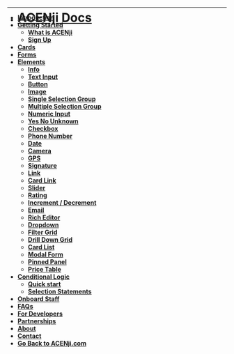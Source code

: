 <!-- docs/_sidebar.md -->

<script>
window.$docsify = {
// load from _sidebar.md
loadSidebar: true,
// load from summary.md
loadSidebar: 'summary.md',
}
</script>


* <a href="http://localhost:3000/#/./"> <p style="margin-top:70px;"> <p style="margin-bottom:-50px;"> <h1><p><b>ACENji Docs <h1><p> </a> <p style="margin-bottom:-80px;">  </p>
***
* [Introduction](./introduction/index)
* [Getting Started](./getting-started/index)
  * [What is ACENji](./getting-started/what-is-acenji/index)
  * [Sign Up](./getting-started/signup/index)
* [Cards](./cards/index)
* [Forms](./forms/index)
* [Elements](./elements/index)
  * [Info](./elements/info/index)  
  * [Text Input](./elements/text-input/index) 
  * [Button](./elements/button/index)
  * [Image](./elements/img/index)
  * [Single Selection Group](./elements/single-selection-group/index)
  * [Multiple Selection Group](./elements/multiple-selection-group/index)
  * [Numeric Input](./elements/numeric-input/index)
  * [Yes No Unknown](./elements/yes-no-unknown/index)
  * [Checkbox](./elements/checkbox/index)
  * [Phone Number](./elements/phonenumber/index)
  * [Date](./elements/date/index)
  * [Camera](./elements/camera/index)
  * [GPS](./elements/gps/index)
  * [Signature](./elements/signature/index)
  * [Link](./elements/link/index)
  * [Card Link](./elements/card-link/index)
  * [Slider](./elements/slider/index)
  * [Rating](./elements/rating/index)
  * [Increment / Decrement](./elements/increment/index)
  * [Email](./elements/email/index)
  * [Rich Editor](./elements/rich-editor/index)
  * [Dropdown](./elements/dropdown/index)
  * [Filter Grid](./elements/filter-grid/index)
  * [Drill Down Grid](./elements/drill-down-grid/index)
  * [Card List](./elements/card-list/index)
  * [Modal Form](./elements/modal-form/index)
  * [Pinned Panel](./elements/pinned-panel/index)
  * [Price Table](./elements/price-table/index)
* [Conditional Logic](./conditional-logic/index)
  * [Quick start](./conditional-logic/quick-start/index)
  * [Selection Statements](./conditional-logic/selection-statement/index)
* [Onboard Staff](./onboard-staff/staff/index)
* [FAQs](./FAQs/index)
* [For Developers](./for-developers/index)
* [Partnerships](./partnerships/index)
* [About](./about/index)
* [Contact](./contact/index)
* [Go Back to ACENji.com](./go-back-to-acenji.com/index)
